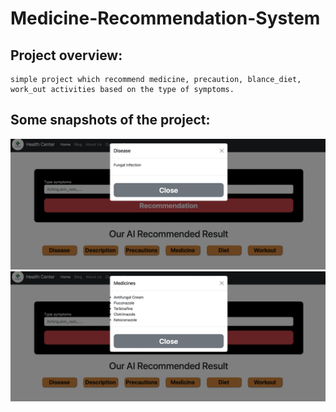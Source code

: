 # Medicine-Recommendation-System
## Project overview:
    simple project which recommend medicine, precaution, blance_diet, work_out activities based on the type of symptoms. 
## Some snapshots of the project:
![Alt text - Type of Diseases](https://github.com/milan0122/Medicine-Recommendation-System/blob/5b403ad4f1ff5b11b28538e44acb6985248236ce/snapshots/Screenshot%202025-06-23%20at%2008.19.55.png)
![Alt text - Medicine should use](https://github.com/milan0122/Medicine-Recommendation-System/blob/5b403ad4f1ff5b11b28538e44acb6985248236ce/snapshots/Screenshot%202025-06-23%20at%2008.19.50.png)